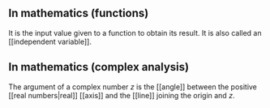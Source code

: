 ## In mathematics (functions)
It is the input value given to a function to obtain its result. It is also called an [[independent variable]].
## In mathematics (complex analysis)
The argument of a complex number $z$ is the [[angle]] between the positive [[real numbers|real]] [[axis]] and the [[line]] joining the origin and $z$.
